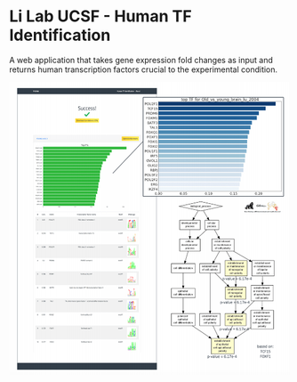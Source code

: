 # Li Lab UCSF - Human TF Identification

A web application that takes gene expression fold changes as input and returns human transcription factors crucial to the experimental condition.

![alt text](https://raw.githubusercontent.com/splovyt/HumanTFIdentification/master/web_interface_screenshot.png)
